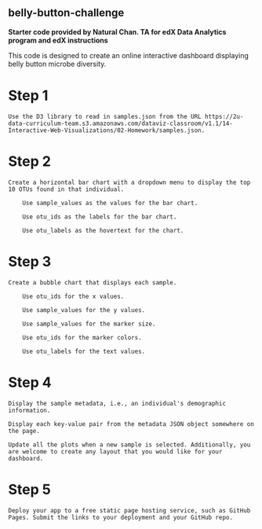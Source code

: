## belly-button-challenge

**Starter code provided by Natural Chan. TA for edX Data Analytics program and edX instructions**

This code is designed to create an online interactive dashboard displaying belly button microbe diversity. 

# Step 1

    Use the D3 library to read in samples.json from the URL https://2u-data-curriculum-team.s3.amazonaws.com/dataviz-classroom/v1.1/14-Interactive-Web-Visualizations/02-Homework/samples.json.

# Step 2

    Create a horizontal bar chart with a dropdown menu to display the top 10 OTUs found in that individual.

        Use sample_values as the values for the bar chart.

        Use otu_ids as the labels for the bar chart.

        Use otu_labels as the hovertext for the chart.

# Step 3

    Create a bubble chart that displays each sample.

        Use otu_ids for the x values.

        Use sample_values for the y values.

        Use sample_values for the marker size.

        Use otu_ids for the marker colors.

        Use otu_labels for the text values.

# Step 4

    Display the sample metadata, i.e., an individual's demographic information.

    Display each key-value pair from the metadata JSON object somewhere on the page.

    Update all the plots when a new sample is selected. Additionally, you are welcome to create any layout that you would like for your dashboard. 

# Step 5

    Deploy your app to a free static page hosting service, such as GitHub Pages. Submit the links to your deployment and your GitHub repo. 